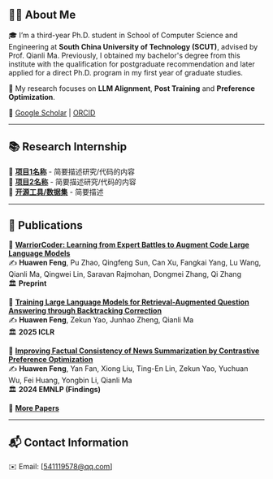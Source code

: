 ## 🧑‍🎓 About Me
🎓 I’m a third-year Ph.D. student in School of Computer Science and Engineering at **South China University of Technology (SCUT)**, advised by Prof. Qianli Ma. Previously, I obtained my bachelor's degree from this institute with the qualification for postgraduate recommendation and later applied for a direct Ph.D. program in my first year of graduate studies.

🔬 My research focuses on  **LLM Alignment**, **Post Training** and **Preference Optimization**.

📄 [Google Scholar](https://scholar.google.com/citations?user=WsTNqM8AAAAJ) | [ORCID](https://orcid.org/0000-0002-9704-1479)

---

## 📚 Research Internship
🔹 **[项目1名称](GitHub项目链接)** - 简要描述研究/代码的内容  
🔹 **[项目2名称](GitHub项目链接)** - 简要描述研究/代码的内容  
🔹 **[开源工具/数据集](GitHub项目链接)** - 简要描述

---

## 📝 Publications
📌 **[WarriorCoder: Learning from Expert Battles to Augment Code Large Language Models](https://arxiv.org/abs/2412.17395)**<br>
✍️ **Huawen Feng**, Pu Zhao, Qingfeng Sun, Can Xu, Fangkai Yang, Lu Wang, Qianli Ma, Qingwei Lin, Saravan Rajmohan, Dongmei Zhang, Qi Zhang<br>
🏛️ **Preprint** 

📌 **[Training Large Language Models for Retrieval-Augmented Question Answering through Backtracking Correction](https://openreview.net/forum?id=IOg47mg74i)**<br>
✍️ **Huawen Feng**, Zekun Yao, Junhao Zheng, Qianli Ma<br>
🏛️ **2025 ICLR** 

📌 **[Improving Factual Consistency of News Summarization by Contrastive Preference Optimization](https://aclanthology.org/2024.findings-emnlp.648/)**<br> 
✍️ **Huawen Feng**, Yan Fan, Xiong Liu, Ting-En Lin, Zekun Yao, Yuchuan Wu, Fei Huang, Yongbin Li, Qianli Ma<br>
🏛️ **2024 EMNLP (Findings)** 

📌 **[More Papers](https://scholar.google.com/citations?user=WsTNqM8AAAAJ)**

---

## 📬 Contact Information  
✉️ Email: [541119578@qq.com]

